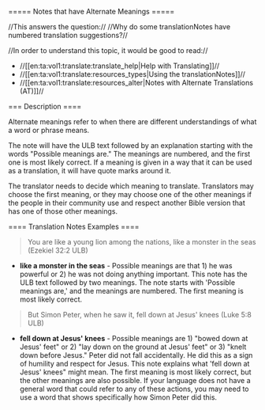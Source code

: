 ===== Notes that have Alternate Meanings =====

//This answers the question:// //Why do some translationNotes have numbered translation suggestions?//

//In order to understand this topic, it would be good to read://
  * //[[en:ta:vol1:translate:translate_help|Help with Translating]]//
  * //[[en:ta:vol1:translate:resources_types|Using the translationNotes]]//
  * //[[en:ta:vol1:translate:resources_alter|Notes with Alternate Translations (AT)]]//

=== Description ====

Alternate meanings refer to when there are different understandings of what a word or phrase means. 

The note will have the ULB text followed by an explanation starting with the words "Possible meanings are." The meanings are numbered, and the first one is most likely correct. If a meaning is given in a way that it can be used as a translation, it will have quote marks around it. 

The translator needs to decide which meaning to translate. Translators may choose the first meaning, or they may choose one of the other meanings if the people in their community use and respect another Bible version that has one of those other meanings.

==== Translation Notes Examples ====

> You are like a young lion among the nations, like a monster in the seas (Ezekiel 32:2 ULB)

  * **like a monster in the seas** - Possible meanings are that 1) he was powerful or 2) he was not doing anything important.
This note has the ULB text followed by two meanings. The note starts with 'Possible meanings are,' and the meanings are numbered. The first meaning is most likely correct.

> But Simon Peter, when he saw it, fell down at Jesus' knees (Luke 5:8 ULB)

  * **fell down at Jesus' knees** - Possible meanings are 1) "bowed down at Jesus' feet" or 2) "lay down on the ground at Jesus' feet" or 3) "knelt down before Jesus." Peter did not fall accidentally. He did this as a sign of  humility and respect for Jesus. 
This note explains what 'fell down at Jesus' knees" might mean. The first meaning is most likely correct, but the other meanings are also possible. If your language does not have a general word that could refer to any of these actions, you may need to use a word that shows specifically how Simon Peter did this.




